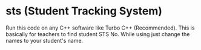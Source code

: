 # sts (Student Tracking System)
Run this code on any C++ software like Turbo C++ (Recommended).
This is basically for teachers to find student STS No.
While using just change the names to your student's name.
